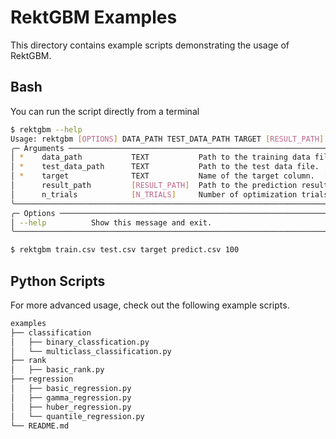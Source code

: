 # RektGBM Examples

This directory contains example scripts demonstrating the usage of RektGBM.

## Bash
You can run the script directly from a terminal
```bash
$ rektgbm --help
Usage: rektgbm [OPTIONS] DATA_PATH TEST_DATA_PATH TARGET [RESULT_PATH] [N_TRIALS]
╭─ Arguments ───────────────────────────────────────────────────────────────────────────────────────╮
│ *    data_path           TEXT           Path to the training data file.  [required]
│ *    test_data_path      TEXT           Path to the test data file.  [required]
│ *    target              TEXT           Name of the target column.  [required]
│      result_path         [RESULT_PATH]  Path to the prediction results. [default: predict.csv]
│      n_trials            [N_TRIALS]     Number of optimization trials. [default: 100]
╰───────────────────────────────────────────────────────────────────────────────────────────────────╯
╭─ Options ─────────────────────────────────────────────────────────────────────────────────────────╮
│ --help          Show this message and exit.
╰───────────────────────────────────────────────────────────────────────────────────────────────────╯

$ rektgbm train.csv test.csv target predict.csv 100
```

## Python Scripts
For more advanced usage, check out the following example scripts.
```bash
examples
├── classification
│   ├── binary_classfication.py
│   └── multiclass_classification.py
├── rank
│   ├── basic_rank.py
├── regression
│   ├── basic_regression.py
│   ├── gamma_regression.py
│   ├── huber_regression.py
│   └── quantile_regression.py
└── README.md
```
